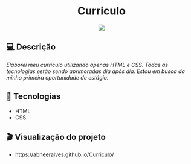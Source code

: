 <h1 align="center">
  Curriculo
</h1>

<p align="center">
  <img src="https://github.com/abneeralves/Curriculo/assets/121408278/08b9496d-bc1c-4ef4-8d50-d9f7f668a5ce width="100%" />
</p>

## 💻 Descrição

*Elaborei meu currículo utilizando apenas HTML e CSS. Todas as tecnologias estão sendo aprimoradas dia após dia. Estou em busca da minha primeira oportunidade de estágio.*

## 🚀 Tecnologias

- HTML
- CSS

## 🎬 Visualização do projeto

- https://abneeralves.github.io/Curriculo/
